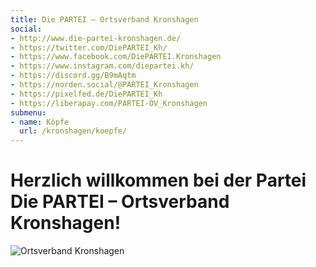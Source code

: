 ```yaml
---
title: Die PARTEI – Ortsverband Kronshagen
social:
- http://www.die-partei-kronshagen.de/
- https://twitter.com/DiePARTEI_Kh/
- https://www.facebook.com/DiePARTEI.Kronshagen
- https://www.instagram.com/diepartei.kh/
- https://discord.gg/B9mAqtm
- https://norden.social/@PARTEI_Kronshagen
- https://pixelfed.de/DiePARTEI_Kh
- https://liberapay.com/PARTEI-OV_Kronshagen
submenu:
- name: Köpfe
  url: /kronshagen/koepfe/
---
```


# Herzlich willkommen bei der Partei Die PARTEI &ndash; Ortsverband Kronshagen!

![Ortsverband Kronshagen](/kronshagen/header.jpg "Ortsverband Kronshagen")
